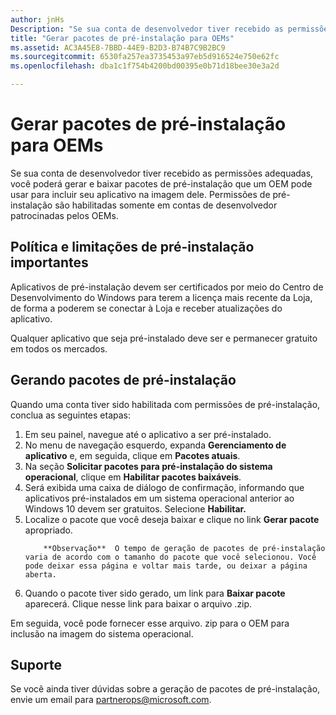 ```yaml
---
author: jnHs
Description: "Se sua conta de desenvolvedor tiver recebido as permissões adequadas, você poderá gerar e baixar pacotes de pré-instalação que um OEM pode usar para incluir seu aplicativo na imagem dele."
title: "Gerar pacotes de pré-instalação para OEMs"
ms.assetid: AC3A45E8-7BBD-44E9-B2D3-B74B7C9B2BC9
ms.sourcegitcommit: 6530fa257ea3735453a97eb5d916524e750e62fc
ms.openlocfilehash: dba1c1f754b4200bd00395e0b71d18bee30e3a2d

---
```


# Gerar pacotes de pré-instalação para OEMs


Se sua conta de desenvolvedor tiver recebido as permissões adequadas, você poderá gerar e baixar pacotes de pré-instalação que um OEM pode usar para incluir seu aplicativo na imagem dele. Permissões de pré-instalação são habilitadas somente em contas de desenvolvedor patrocinadas pelos OEMs.

## Política e limitações de pré-instalação importantes


Aplicativos de pré-instalação devem ser certificados por meio do Centro de Desenvolvimento do Windows para terem a licença mais recente da Loja, de forma a poderem se conectar à Loja e receber atualizações do aplicativo.

Qualquer aplicativo que seja pré-instalado deve ser e permanecer gratuito em todos os mercados.

## Gerando pacotes de pré-instalação


Quando uma conta tiver sido habilitada com permissões de pré-instalação, conclua as seguintes etapas:

1.  Em seu painel, navegue até o aplicativo a ser pré-instalado.
2.  No menu de navegação esquerdo, expanda **Gerenciamento de aplicativo** e, em seguida, clique em **Pacotes atuais**.
3.  Na seção **Solicitar pacotes para pré-instalação do sistema operacional**, clique em **Habilitar pacotes baixáveis**.
4.  Será exibida uma caixa de diálogo de confirmação, informando que aplicativos pré-instalados em um sistema operacional anterior ao Windows 10 devem ser gratuitos. Selecione **Habilitar.**
5.  Localize o pacote que você deseja baixar e clique no link **Gerar pacote** apropriado.
    > 
            **Observação**  O tempo de geração de pacotes de pré-instalação varia de acordo com o tamanho do pacote que você selecionou. Você pode deixar essa página e voltar mais tarde, ou deixar a página aberta.
6.  Quando o pacote tiver sido gerado, um link para **Baixar pacote** aparecerá. Clique nesse link para baixar o arquivo .zip.

Em seguida, você pode fornecer esse arquivo. zip para o OEM para inclusão na imagem do sistema operacional.

## Suporte


Se você ainda tiver dúvidas sobre a geração de pacotes de pré-instalação, envie um email para <partnerops@microsoft.com>.

 

 







<!--HONumber=Jun16_HO4-->


